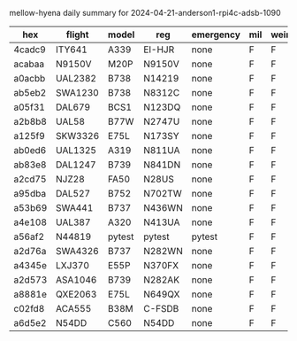 mellow-hyena daily summary for 2024-04-21-anderson1-rpi4c-adsb-1090

|hex|flight|model|reg|emergency|mil|weirdo|
|--|--|--|--|--|--|--|
|4cadc9|ITY641|A339|EI-HJR|none|F|F|
|acabaa|N9150V|M20P|N9150V|none|F|F|
|a0acbb|UAL2382|B738|N14219|none|F|F|
|ab5eb2|SWA1230|B738|N8312C|none|F|F|
|a05f31|DAL679|BCS1|N123DQ|none|F|F|
|a2b8b8|UAL58|B77W|N2747U|none|F|F|
|a125f9|SKW3326|E75L|N173SY|none|F|F|
|ab0ed6|UAL1325|A319|N811UA|none|F|F|
|ab83e8|DAL1247|B739|N841DN|none|F|F|
|a2cd75|NJZ28|FA50|N28US|none|F|F|
|a95dba|DAL527|B752|N702TW|none|F|F|
|a53b69|SWA441|B737|N436WN|none|F|F|
|a4e108|UAL387|A320|N413UA|none|F|F|
|a56af2|N44819|pytest|pytest|pytest|F|F|
|a2d76a|SWA4326|B737|N282WN|none|F|F|
|a4345e|LXJ370|E55P|N370FX|none|F|F|
|a2d573|ASA1046|B739|N282AK|none|F|F|
|a8881e|QXE2063|E75L|N649QX|none|F|F|
|c02fd8|ACA555|B38M|C-FSDB|none|F|F|
|a6d5e2|N54DD|C560|N54DD|none|F|F|
